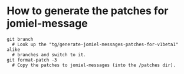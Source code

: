 # How to generate the patches for jomiel-message

```shell
git branch
  # Look up the "tg/generate-jomiel-messages-patches-for-v1beta1" alike
  # branches and switch to it.
git format-patch -3
  # Copy the patches to jomiel-messages (into the /patches dir).
```
